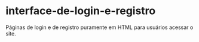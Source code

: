 # interface-de-login-e-registro
Páginas de login e de registro puramente em HTML para usuários acessar o site.
